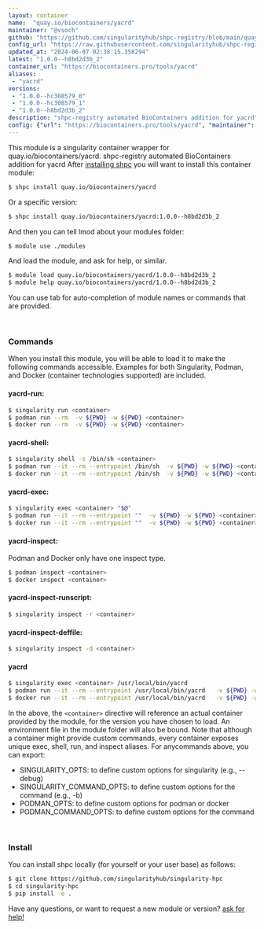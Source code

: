```yaml
---
layout: container
name:  "quay.io/biocontainers/yacrd"
maintainer: "@vsoch"
github: "https://github.com/singularityhub/shpc-registry/blob/main/quay.io/biocontainers/yacrd/container.yaml"
config_url: "https://raw.githubusercontent.com/singularityhub/shpc-registry/main/quay.io/biocontainers/yacrd/container.yaml"
updated_at: "2024-06-07 02:38:15.358294"
latest: "1.0.0--h8bd2d3b_2"
container_url: "https://biocontainers.pro/tools/yacrd"
aliases:
 - "yacrd"
versions:
 - "1.0.0--hc308579_0"
 - "1.0.0--hc308579_1"
 - "1.0.0--h8bd2d3b_2"
description: "shpc-registry automated BioContainers addition for yacrd"
config: {"url": "https://biocontainers.pro/tools/yacrd", "maintainer": "@vsoch", "description": "shpc-registry automated BioContainers addition for yacrd", "latest": {"1.0.0--h8bd2d3b_2": "sha256:ebbdb4f7e8b5b7c421fdcb0fddde7bbac1d3036821dfd235df472a7e295d58ec"}, "tags": {"1.0.0--hc308579_0": "sha256:aa06ab658ee12917d5be9406cd2f7d2f644079d5fcc27b17d28c73bb47780f9e", "1.0.0--hc308579_1": "sha256:8e6e4d501a72126dada2679a48b7d8f73640cf4565a60af981e2dc0116d4a790", "1.0.0--h8bd2d3b_2": "sha256:ebbdb4f7e8b5b7c421fdcb0fddde7bbac1d3036821dfd235df472a7e295d58ec"}, "docker": "quay.io/biocontainers/yacrd", "aliases": {"yacrd": "/usr/local/bin/yacrd"}}
---
```


This module is a singularity container wrapper for quay.io/biocontainers/yacrd.
shpc-registry automated BioContainers addition for yacrd
After [installing shpc](#install) you will want to install this container module:


```bash
$ shpc install quay.io/biocontainers/yacrd
```

Or a specific version:

```bash
$ shpc install quay.io/biocontainers/yacrd:1.0.0--h8bd2d3b_2
```

And then you can tell lmod about your modules folder:

```bash
$ module use ./modules
```

And load the module, and ask for help, or similar.

```bash
$ module load quay.io/biocontainers/yacrd/1.0.0--h8bd2d3b_2
$ module help quay.io/biocontainers/yacrd/1.0.0--h8bd2d3b_2
```

You can use tab for auto-completion of module names or commands that are provided.

<br>

### Commands

When you install this module, you will be able to load it to make the following commands accessible.
Examples for both Singularity, Podman, and Docker (container technologies supported) are included.

#### yacrd-run:

```bash
$ singularity run <container>
$ podman run --rm  -v ${PWD} -w ${PWD} <container>
$ docker run --rm  -v ${PWD} -w ${PWD} <container>
```

#### yacrd-shell:

```bash
$ singularity shell -s /bin/sh <container>
$ podman run --it --rm --entrypoint /bin/sh  -v ${PWD} -w ${PWD} <container>
$ docker run --it --rm --entrypoint /bin/sh  -v ${PWD} -w ${PWD} <container>
```

#### yacrd-exec:

```bash
$ singularity exec <container> "$@"
$ podman run --it --rm --entrypoint ""  -v ${PWD} -w ${PWD} <container> "$@"
$ docker run --it --rm --entrypoint ""  -v ${PWD} -w ${PWD} <container> "$@"
```

#### yacrd-inspect:

Podman and Docker only have one inspect type.

```bash
$ podman inspect <container>
$ docker inspect <container>
```

#### yacrd-inspect-runscript:

```bash
$ singularity inspect -r <container>
```

#### yacrd-inspect-deffile:

```bash
$ singularity inspect -d <container>
```


#### yacrd

```bash
$ singularity exec <container> /usr/local/bin/yacrd
$ podman run --it --rm --entrypoint /usr/local/bin/yacrd   -v ${PWD} -w ${PWD} <container> -c " $@"
$ docker run --it --rm --entrypoint /usr/local/bin/yacrd   -v ${PWD} -w ${PWD} <container> -c " $@"
```



In the above, the `<container>` directive will reference an actual container provided
by the module, for the version you have chosen to load. An environment file in the
module folder will also be bound. Note that although a container
might provide custom commands, every container exposes unique exec, shell, run, and
inspect aliases. For anycommands above, you can export:

 - SINGULARITY_OPTS: to define custom options for singularity (e.g., --debug)
 - SINGULARITY_COMMAND_OPTS: to define custom options for the command (e.g., -b)
 - PODMAN_OPTS: to define custom options for podman or docker
 - PODMAN_COMMAND_OPTS: to define custom options for the command

<br>

### Install

You can install shpc locally (for yourself or your user base) as follows:

```bash
$ git clone https://github.com/singularityhub/singularity-hpc
$ cd singularity-hpc
$ pip install -e .
```

Have any questions, or want to request a new module or version? [ask for help!](https://github.com/singularityhub/singularity-hpc/issues)